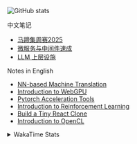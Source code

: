 ![GitHub stats](https://github-readme-stats.vercel.app/api?username=finger-bone&show_icons=true&theme=transparent)

中文笔记

- [马蹄集周赛2025](https://finger-bone.github.io/baidu-matiji-weekly-contest-2025/)
- [微服务与中间件速成](https://finger-bone.github.io/micro-service-crashcourse)
- [LLM 上层设施](https://finger-bone.github.io/ali-datawhale-logic-inference/)

Notes in English

- [NN-based Machine Translation](https://finger-bone.github.io/xun-fei-datawhale-translation/)
- [Introduction to WebGPU](https://finger-bone.github.io/triangles-on-web/)
- [Pytorch Acceleration Tools](https://finger-bone.github.io/faster-pytorch/)
- [Introduction to Reinforcement Learning](https://finger-bone.github.io/rl-crashcourse/)
- [Build a Tiny React Clone](https://finger-bone.github.io/tiny-react/)
- [Introduction to OpenCL](https://finger-bone.github.io/introduction-to-opencl/)

<details>

<summary>WakaTime Stats</summary>

![WakaTime stats](https://github-readme-stats.vercel.app/api/wakatime?username=zend&layout=compact)

</details>
